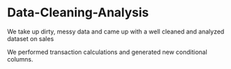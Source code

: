 # Data-Cleaning-Analysis
We take up dirty, messy data and came up with a well cleaned and analyzed dataset on sales 

We performed transaction calculations and generated new conditional columns.
